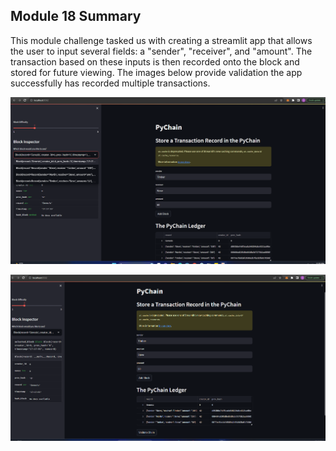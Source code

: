 ## Module 18 Summary

This module challenge tasked us with creating a streamlit app that allows the user to input several fields: a "sender", "receiver", and "amount". The transaction based on these inputs is then recorded onto the block and stored for future viewing. The images below provide validation the app successfully has recorded multiple transactions.

![Block Inspector](Block%20Inspector%20Image.png)

![Validation](Module%2018%20Validation%20Image.png)
